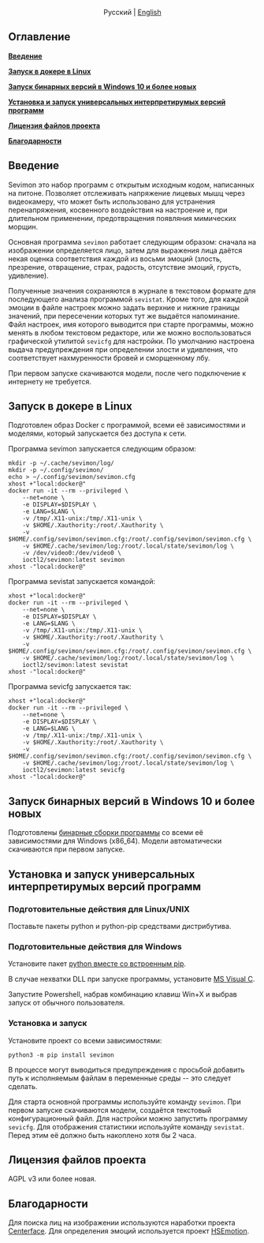 <div align="center">

Русский | [English](README.md)

</div>

## Оглавление
**[Введение](#Введение)**

**[Запуск в докере в Linux](#запуск-в-докере-в-linux)**

**[Запуск бинарных версий в Windows 10 и более новых](#запуск-бинарных-версий-в-Windows-10-и-более-новых)**

**[Установка и запуск универсальных интерпретирумых версий программ](#установка-и-запуск-универсальных-интерпретирумых-версий-программ)**

**[Лицензия файлов проекта](#лицензия-файлов-проекта)**

**[Благодарности](#благодарности)**

## Введение

Sevimon это набор программ с открытым исходным кодом, написанных на питоне. Позволяет отслеживать напряжение лицевых мышц через видеокамеру, что может быть использовано для устранения перенапряжения, косвенного воздействия на настроение и, при длительном применении, предотвращения появляния мимических морщин.

Основная программа `sevimon` работает следующим образом: сначала на изображении определяется лицо, затем для выражения лица даётся некая оценка соответствия каждой из восьми эмоций (злость, презрение, отвращение, страх, радость, отсутствие эмоций, грусть, удивление).

Полученные значения сохраняются в журнале в текстовом формате для последующего анализа программой `sevistat`.
Кроме того, для каждой эмоции в файле настроек можно задать верхние и нижние границы значений, при пересечении которых тут же выдаётся напоминание.
Файл настроек, имя которого выводится при старте программы, можно менять в любом текстовом редакторе, или же можно воспользоваться графической утилитой `sevicfg` для настройки. По умолчанию настроена выдача предупреждения при определении злости и удивления, что соответствует нахмуренности бровей и сморщенному лбу.

При первом запуске скачиваются модели, после чего подключение к интернету не требуется.

## Запуск в докере в Linux
Подготовлен образ Docker с программой, всеми её зависимостями и моделями, который запускается без доступа к сети.

Программа sevimon запускается следующим образом:
```shell
mkdir -p ~/.cache/sevimon/log/
mkdir -p ~/.config/sevimon/
echo > ~/.config/sevimon/sevimon.cfg
xhost +"local:docker@"
docker run -it --rm --privileged \
    --net=none \
    -e DISPLAY=$DISPLAY \
    -e LANG=$LANG \
    -v /tmp/.X11-unix:/tmp/.X11-unix \
    -v $HOME/.Xauthority:/root/.Xauthority \
    -v $HOME/.config/sevimon/sevimon.cfg:/root/.config/sevimon/sevimon.cfg \
    -v $HOME/.cache/sevimon/log:/root/.local/state/sevimon/log \
    -v /dev/video0:/dev/video0 \
    ioctl2/sevimon:latest sevimon
xhost -"local:docker@"
```
Программа sevistat запускается командой:
```shell
xhost +"local:docker@"
docker run -it --rm --privileged \
    --net=none \
    -e DISPLAY=$DISPLAY \
    -e LANG=$LANG \
    -v /tmp/.X11-unix:/tmp/.X11-unix \
    -v $HOME/.Xauthority:/root/.Xauthority \
    -v $HOME/.config/sevimon/sevimon.cfg:/root/.config/sevimon/sevimon.cfg \
    -v $HOME/.cache/sevimon/log:/root/.local/state/sevimon/log \
    ioctl2/sevimon:latest sevistat
xhost -"local:docker@"
```
Программа sevicfg запускается так:
```shell
xhost +"local:docker@"
docker run -it --rm --privileged \
    --net=none \
    -e DISPLAY=$DISPLAY \
    -e LANG=$LANG \
    -v /tmp/.X11-unix:/tmp/.X11-unix \
    -v $HOME/.Xauthority:/root/.Xauthority \
    -v $HOME/.config/sevimon/sevimon.cfg:/root/.config/sevimon/sevimon.cfg \
    -v $HOME/.cache/sevimon/log:/root/.local/state/sevimon/log \
    ioctl2/sevimon:latest sevicfg
xhost -"local:docker@"
```

## Запуск бинарных версий в Windows 10 и более новых
Подготовлены [бинарные сборки программы](https://github.com/ioctl-user/sevimon/releases/download/v0.1/sevimon_win10_v0.1.zip) со всеми её зависимостями для Windows (x86\_64). Модели автоматически скачиваются при первом запуске.

## Установка и запуск универсальных интерпретирумых версий программ
### Подготовительные действия для Linux/UNIX
Поставьте пакеты python и python-pip средствами дистрибутива.

### Подготовительные действия для Windows 
Установите пакет [python вместе со встроенным pip](https://www.python.org/downloads/windows/).

В случае нехватки DLL при запуске программы, установите [MS Visual C](https://learn.microsoft.com/cpp/windows/latest-supported-vc-redist).

Запустите Powershell, набрав комбинацию клавиш Win+X и выбрав запуск от обычного пользователя.

### Установка и запуск

Установите проект со всеми зависимостями:
```shell
python3 -m pip install sevimon
```

В процессе могут выводиться предупреждения с просьбой добавить путь к исполняемым файлам в переменные среды -- это следует сделать.

Для старта основной программы используйте команду `sevimon`. При первом запуске скачиваются модели, создаётся текстовый конфигурационный файл.
Для настройки можно запустить программу `sevicfg`.
Для отображения статистики используйте команду `sevistat`. Перед этим её должно быть накоплено хотя бы 2 часа.

## Лицензия файлов проекта

AGPL v3 или более новая.

## Благодарности

Для поиска лиц на изображении используются наработки проекта [Centerface](https://github.com/Star-Clouds/CenterFace/blob/master/prj-python/).
Для определения эмоций используется проект [HSEmotion](https://github.com/HSE-asavchenko/face-emotion-recognition).
